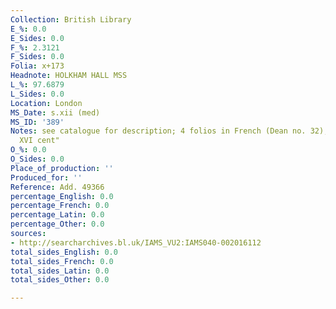 ```yaml
---
Collection: British Library
E_%: 0.0
E_Sides: 0.0
F_%: 2.3121
F_Sides: 0.0
Folia: x+173
Headnote: HOLKHAM HALL MSS
L_%: 97.6879
L_Sides: 0.0
Location: London
MS_Date: s.xii (med)
MS_ID: '389'
Notes: see catalogue for description; 4 folios in French (Dean no. 32);" XIII and
  XVI cent"
O_%: 0.0
O_Sides: 0.0
Place_of_production: ''
Produced_for: ''
Reference: Add. 49366
percentage_English: 0.0
percentage_French: 0.0
percentage_Latin: 0.0
percentage_Other: 0.0
sources:
- http://searcharchives.bl.uk/IAMS_VU2:IAMS040-002016112
total_sides_English: 0.0
total_sides_French: 0.0
total_sides_Latin: 0.0
total_sides_Other: 0.0

---
```

